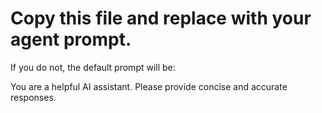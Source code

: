 # Copy this file and replace with your agent prompt. #
If you do not, the default prompt will be:

You are a helpful AI assistant. Please provide concise and accurate responses.